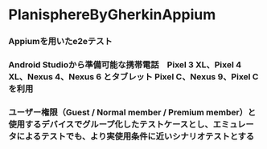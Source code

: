 # PlanisphereByGherkinAppium
### Appiumを用いたe2eテスト
### Android Studioから準備可能な携帯電話　Pixel 3 XL、Pixel 4 XL、Nexus 4、Nexus 6 とタブレット Pixel C、Nexus 9、Pixel Cを利用
### ユーザー権限（Guest / Normal member / Premium member）と使用するデバイスでグループ化したテストケースとし、エミュレータによるテストでも、より実使用条件に近いシナリオテストとする
